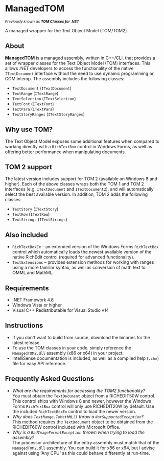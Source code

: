 # ManagedTOM
<small>*Previously known as **TOM Classes for .NET***</small>

A managed wrapper for the Text Object Model (TOM/TOM2).

## About
**ManagedTOM** is a managed assembly, written in C++/CLI, that provides a set of wrapper classes for the Text Object Model (TOM) interfaces. This allows .NET developers to access the functionality of the native `ITextDocument` interface without the need to use dynamic programming or COM interop. The assembly includes the following classes:

- `TextDocument` (`ITextDocument`)
- `TextRange` (`ITextRange`)
- `TextSelection` (`ITextSelection`)
- `TextFont` (`ITextFont`)
- `TextPara` (`ITextPara`)
- `TextStoryRanges` (`ITextStoryRanges`)

## Why use TOM?
The Text Object Model exposes some additional features when compared to working directly with a `RichTextBox` control in Windows Forms, as well as offering better performance when manipulating documents.

## TOM 2 support
The latest version includes support for TOM 2 (available on Windows 8 and higher). Each of the above classes wraps both the TOM 1 and TOM 2 interfaces (e.g. `ITextDocument` and `ITextDocument2`), and will automatically select the best available version. In addition, TOM 2 adds the following classes:

- `TextStory` (`ITextStory`)
- `TextRow` (`ITextRow`)
- `TextStrings` (`ITextStrings`)

## Also included
- `RichTextBoxEx` – an extended version of the Windows Forms `RichTextBox` control which automatically loads the newest available version of the native RichEdit control (required for advanced functionality).
- `TextExtensions` – provides extension methods for working with ranges using a more familiar syntax, as well as conversion of math text to OMML and MathML.

## Requirements
- .NET Framework 4.8
- Windows Vista or higher
- Visual C++ Redistributable for Visual Studio v14

## Instructions
- If you don't want to build from source, download the binaries for the latest release.
- To use the TOM classes in your code, simply reference the `ManagedTOM2.dll` assembly (x86 or x64) in your project.
- IntelliSense documentation is included, as well as a compiled help (`.chm`) file for easy API reference.

## Frequently Asked Questions
- *What are the requirements for accessing the TOM2 functionality?*<br />
You must obtain the `TextDocument` object from a RICHEDIT50W control. This control ships with Windows 8 and newer, however the Windows Forms `RichTextBox` control will only use RICHEDIT20W by default. Use the included `RichTextBoxEx` control to load the newer version.
- *Why does `TextRange.ToMathML()` throw a `NotSupportedException`?*<br />
This method requires the `TextDocument` object to be obtained from the RICHEDIT60W control included with Microsoft Office.
- *Why is a `BadImageFormatException` thrown when trying to load the assembly?*<br />
The processor architecture of the entry assembly must match that of the `ManagedTOM2.dll` assembly. You can build it for x86 or x64, but I advise against using 'Any CPU' as this could behave differently at run-time.
